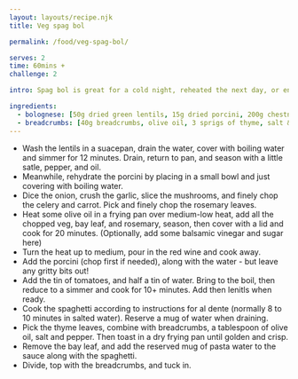 ```yaml
---
layout: layouts/recipe.njk
title: Veg spag bol

permalink: /food/veg-spag-bol/

serves: 2
time: 60mins +
challenge: 2

intro: Spag bol is great for a cold night, reheated the next day, or enjoyed just whenever you feel like it. One of my favourite things about this recipe is the flexability of it - switch up the vegetables as you desire.

ingredients:
  - bolognese: [50g dried green lentils, 15g dried porcini, 200g chestnut mushrooms, 1 red onion, 3 cloves garlic, 1 stick of celery, 1 carrot, 1 sprig of fresh rosemary, 1 bag leaf, 50ml red wine, 400g tin of tomatoes, 160g spaghetti]
  - breadcrumbs: [40g breadcrumbs, olive oil, 3 sprigs of thyme, salt & pepper]
---
```

- Wash the lentils in a suacepan, drain the water, cover with boiling water and simmer for 12 minutes. Drain, return to pan, and season with a little satle, pepper, and oil.
- Meanwhile, rehydrate the porcini by placing in a small bowl and just covering with boiling water.
- Dice the onion, crush the garlic, slice the mushrooms, and finely chop the celery and carrot. Pick and finely chop the rosemary leaves.
- Heat some olive oil in a frying pan over medium-low heat, add all the chopped veg, bay leaf, and rosemary, season, then cover with a lid and cook for 20 minutes. (Optionally, add some balsamic vinegar and sugar here)
- Turn the heat up to medium, pour in the red wine and cook away.
- Add the porcini (chop first if needed), along with the water - but leave any gritty bits out!
- Add the tin of tomatoes, and half a tin of water. Bring to the boil, then reduce to a simmer and cook for 10+ minutes. Add then lenitls when ready.
- Cook the spaghetti according to instructions for al dente (normally 8 to 10 minutes in salted water). Reserve a mug of water when draining.
- Pick the thyme leaves, combine with breadcrumbs, a tablespoon of olive oil, salt and pepper. Then toast in a dry frying pan until golden and crisp.
- Remove the bay leaf, and add the reserved mug of pasta water to the sauce along with the spaghetti.
- Divide, top with the breadcrumbs, and tuck in.